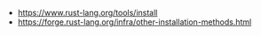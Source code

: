- https://www.rust-lang.org/tools/install
- https://forge.rust-lang.org/infra/other-installation-methods.html
